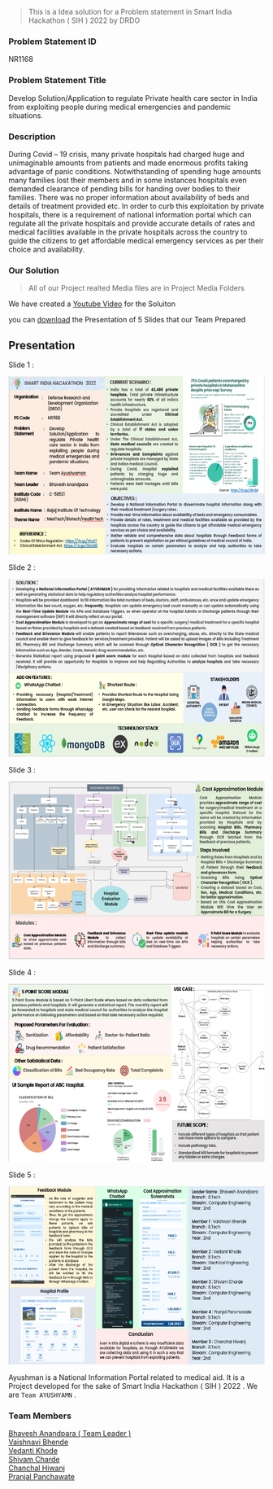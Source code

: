 > This is a Idea solution for a Problem statement in Smart India Hackathon ( SIH ) 2022 by DRDO

<h3> Problem Statement ID </h3>
<p> NR1168 </p>

<h3> Problem Statement Title </h3>
<p>Develop Solution/Application to regulate Private health care sector in India from exploiting people during medical emergencies and pandemic situations.</p>

<h3> Description </h3>
<p>During Covid – 19 crisis, many private hospitals had charged huge and unimaginable amounts from patients and made enormous profits taking advantage of panic conditions. Notwithstanding of spending huge amounts many families lost their members and in some instances hospitals even demanded clearance of pending bills for handing over bodies to their families. There was no proper information about availability of beds and details of treatment provided etc. In order to curb this exploitation by private hospitals, there is a requirement of national information portal which can regulate all the private hospitals and provide accurate details of rates and medical facilities available in the private hospitals across the country to guide the citizens to get affordable medical emergency services as per their choice and availability.</p>
  
<h3> Our Solution </h3> 

> All of our Project realted Media files are in Project Media Folders

We have created a [Youtube Video](https://youtu.be/ulfK5kZON-U) for the Soluiton

you can [download](https://github.com/BhaveshAnandpara/Ayushman/blob/master/ProjectMedia/FinalPPT.pptx) the Presentation of 5 Slides that our Team Prepared 

<h2>Presentation </h2>

<p>Slide 1 : </p>
<img src="https://github.com/BhaveshAnandpara/Ayushman/blob/f0f08af0ae7d9934bba15e5a43d9d11ac5de0a46/ProjectMedia/slide1.png" width="800" height="350" />

<p>Slide 2 : </p>
<img src="https://github.com/BhaveshAnandpara/Ayushman/blob/f0f08af0ae7d9934bba15e5a43d9d11ac5de0a46/ProjectMedia/slide2.png" width="800" height="350" />

<p>Slide 3 : </p>
<img src="https://github.com/BhaveshAnandpara/Ayushman/blob/f0f08af0ae7d9934bba15e5a43d9d11ac5de0a46/ProjectMedia/slide3.png" width="800" height="350" />

<p>Slide 4 : </p>
<img src="https://github.com/BhaveshAnandpara/Ayushman/blob/f0f08af0ae7d9934bba15e5a43d9d11ac5de0a46/ProjectMedia/slide4.png" width="800" height="350" />

<p>Slide 5 : </p>
<img src="https://github.com/BhaveshAnandpara/Ayushman/blob/f0f08af0ae7d9934bba15e5a43d9d11ac5de0a46/ProjectMedia/slide5.png" width="800" height="350" />




Ayushman is a National Information Portal related to medical aid. It is a Project developed for the sake of Smart India Hackathon ( SIH ) 2022
. We are `Team AYUSHYAMN` .
### Team Members
[Bhavesh Anandpara ( Team Leader ) ](https://www.linkedin.com/in/bhavesh-anandpara-a95461201/)
<br/>
[Vaishnavi Bhende]( https://www.linkedin.com/in/vaishnavi-bhende-b16942221/ )<br/>
[Vedanti Khode](https://www.linkedin.com/in/vedanti-khode-0a2763210/)<br/>
[Shivam Charde](https://www.linkedin.com/in/shivam-charde-a68170212/)<br/>
[Chanchal Hiwanj](https://www.linkedin.com/in/chanchal-hiwanj-9a53a620b/)<br/>
[Pranjal Panchawate](https://www.linkedin.com/in/pranjal-panchawate-384607226/)
